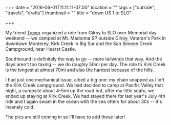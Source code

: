 +++
date = "2016-06-01T11:11:11-07:00"
location = ""
tags = ["outside", "travels", "drafts"]
thumbnail = ""
title = "down US 1 to SLO"

+++

My friend [Trevor](http://trevorshp.com) organized a ride from Gilroy to SLO
over Memorial day weekend --
we camped at Mt. Madonna SP outside Gilroy,
Veteran's Park in downtown Monterey,
Kirk Creek in Big Sur
and the San Simeon Creek Campground, near Hearst Castle.

<!--more-->

Southbound is definitely the way to go -- more tailwinds that way.
And the days aren't too taxing -- we do roughly 50mi per day.
The ride to Kirk Creek is the longest at almost 70mi
and also the hardest because of the hills.

I had just one mechanical issue, albeit a big one:
my chain snapped as I left the Kirk Creek campground.
We had decided to camp at Pacific Valley that night,
a campsite about 4-5mi up the road but, after my little snafu,
we ended up staying at Kirk Creek.
We had stayed there for last year's July 4th ride
and I again swam in the ocean with the sea otters for about 30s -- it's insanely cold.

The pics are still coming in so I'll have to add those later!
